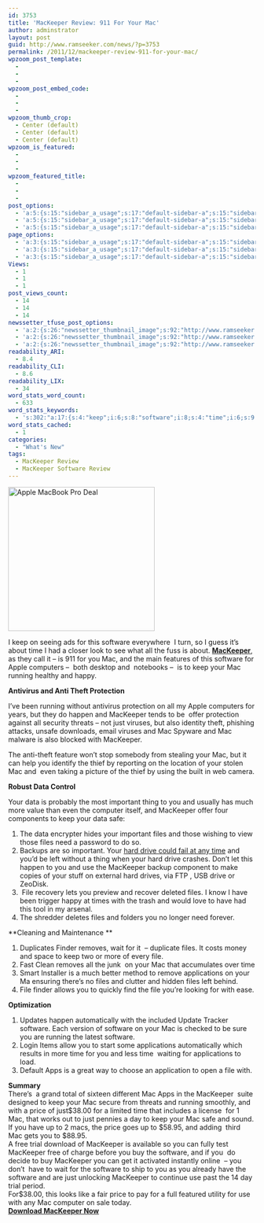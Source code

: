 ```yaml
---
id: 3753
title: 'MacKeeper Review: 911 For Your Mac'
author: adminstrator
layout: post
guid: http://www.ramseeker.com/news/?p=3753
permalink: /2011/12/mackeeper-review-911-for-your-mac/
wpzoom_post_template:
  - 
  - 
  - 
wpzoom_post_embed_code:
  - 
  - 
  - 
wpzoom_thumb_crop:
  - Center (default)
  - Center (default)
  - Center (default)
wpzoom_is_featured:
  - 
  - 
  - 
wpzoom_featured_title:
  - 
  - 
  - 
post_options:
  - 'a:5:{s:15:"sidebar_a_usage";s:17:"default-sidebar-a";s:15:"sidebar_b_usage";s:17:"default-sidebar-b";s:9:"hwa_usage";s:17:"default-headerbar";s:8:"ad_above";s:0:"";s:8:"ad_below";s:0:"";}'
  - 'a:5:{s:15:"sidebar_a_usage";s:17:"default-sidebar-a";s:15:"sidebar_b_usage";s:17:"default-sidebar-b";s:9:"hwa_usage";s:17:"default-headerbar";s:8:"ad_above";s:0:"";s:8:"ad_below";s:0:"";}'
  - 'a:5:{s:15:"sidebar_a_usage";s:17:"default-sidebar-a";s:15:"sidebar_b_usage";s:17:"default-sidebar-b";s:9:"hwa_usage";s:17:"default-headerbar";s:8:"ad_above";s:0:"";s:8:"ad_below";s:0:"";}'
page_options:
  - 'a:3:{s:15:"sidebar_a_usage";s:17:"default-sidebar-a";s:15:"sidebar_b_usage";s:17:"default-sidebar-b";s:9:"hwa_usage";s:17:"default-headerbar";}'
  - 'a:3:{s:15:"sidebar_a_usage";s:17:"default-sidebar-a";s:15:"sidebar_b_usage";s:17:"default-sidebar-b";s:9:"hwa_usage";s:17:"default-headerbar";}'
  - 'a:3:{s:15:"sidebar_a_usage";s:17:"default-sidebar-a";s:15:"sidebar_b_usage";s:17:"default-sidebar-b";s:9:"hwa_usage";s:17:"default-headerbar";}'
Views:
  - 1
  - 1
  - 1
post_views_count:
  - 14
  - 14
  - 14
newssetter_tfuse_post_options:
  - 'a:2:{s:26:"newssetter_thumbnail_image";s:92:"http://www.ramseeker.com/wp-content/uploads/2011/12/Screen-Shot-2011-12-06-at-1.41.25-PM.png";s:24:"newssetter_disable_image";s:4:"true";}'
  - 'a:2:{s:26:"newssetter_thumbnail_image";s:92:"http://www.ramseeker.com/wp-content/uploads/2011/12/Screen-Shot-2011-12-06-at-1.41.25-PM.png";s:24:"newssetter_disable_image";s:4:"true";}'
  - 'a:2:{s:26:"newssetter_thumbnail_image";s:92:"http://www.ramseeker.com/wp-content/uploads/2011/12/Screen-Shot-2011-12-06-at-1.41.25-PM.png";s:24:"newssetter_disable_image";s:4:"true";}'
readability_ARI:
  - 8.4
readability_CLI:
  - 8.6
readability_LIX:
  - 34
word_stats_word_count:
  - 633
word_stats_keywords:
  - 's:302:"a:17:{s:4:"keep";i:6;s:8:"software";i:8;s:4:"time";i:6;s:9:"mackeeper";i:11;s:7:"running";i:4;s:5:"theft";i:3;s:10:"protection";i:3;s:6:"happen";i:3;s:4:"just";i:4;s:4:"data";i:4;s:9:"important";i:3;s:5:"files";i:7;s:4:"hard";i:3;s:5:"drive";i:3;s:4:"file";i:5;s:12:"applications";i:3;s:5:"price";i:3;}";'
word_stats_cached:
  - 1
categories:
  - "What's New"
tags:
  - MacKeeper Review
  - MacKeeper Software Review
---
```

[<img class="size-full wp-image-3603 alignleft" title="15 inch MacBook Pro Deal" src="http://www.ramseeker.com/wp-content/uploads/2011/12/Screen-Shot-2011-12-06-at-1.41.25-PM.png" alt="Apple MacBook Pro Deal" width="298" height="293" />][1]

I keep on seeing ads for this software everywhere  I turn, so I guess it&#8217;s about time I had a closer look to see what all the fuss is about. **[MacKeeper][2]**, as they call it &#8211; is 911 for you Mac, and the main features of this software for Apple computers &#8211;  both desktop and  notebooks &#8211;  is to keep your Mac running healthy and happy.

**Antivirus and Anti Theft Protection**

I&#8217;ve been running without antivirus protection on all my Apple computers for years, but they do happen and MacKeeper tends to be  offer protection against all security threats &#8211; not just viruses, but also identity theft, phishing attacks, unsafe downloads, email viruses and Mac Spyware and Mac malware is also blocked with MacKeeper.

The anti-theft feature won&#8217;t stop somebody from stealing your Mac, but it can help you identify the thief by reporting on the location of your stolen Mac and  even taking a picture of the thief by using the built in web camera.

**Robust Data Control**

Your data is probably the most important thing to you and usually has much more value than even the computer itself, and MacKeeper offer four components to keep your data safe:

  1. The data encrypter hides your important files and those wishing to view those files need a password to do so.
  2. Backups are so important. Your [hard drive could fail at any time][3] and you&#8217;d be left without a thing when your hard drive crashes. Don&#8217;t let this happen to you and use the MacKeeper backup component to make copies of your stuff on external hard drives, via FTP , USB drive or ZeoDisk.
  3.  File recovery lets you preview and recover deleted files. I know I have been trigger happy at times with the trash and would love to have had this tool in my arsenal.
  4. The shredder deletes files and folders you no longer need forever.

**Cleaning and Maintenance **

  1. Duplicates Finder removes, wait for it  &#8211; duplicate files. It costs money and space to keep two or more of every file.
  2. Fast Clean removes all the junk  on your Mac that accumulates over time
  3. Smart Installer is a much better method to remove applications on your Ma ensuring there&#8217;s no files and clutter and hidden files left behind.
  4. File finder allows you to quickly find the file you&#8217;re looking for with ease.

**Optimization**

  1. Updates happen automatically with the included Update Tracker software. Each version of software on your Mac is checked to be sure you are running the latest software.
  2. Login Items allow you to start some applications automatically which results in more time for you and less time  waiting for applications to load.
  3. Default Apps is a great way to choose an application to open a file with.

<div>
</div>

<div>
  <strong>Summary</strong>
</div>

<div>
  There&#8217;s  a grand total of sixteen different Mac Apps in the MacKeeper  suite designed to keep your Mac secure from threats and running smoothly, and with a price of just$38.00 for a limited time that includes a license  for 1 Mac, that works out to just pennies a day to keep your Mac safe and sound. If you have up to 2 macs, the price goes up to $58.95, and adding  third Mac gets you to $88.95.
</div>

<div>
</div>

<div>
  A free trial download of MacKeeper is available so you can fully test MacKeeper free of charge before you buy the software, and if you  do decide to buy MacKeeper you can get it activated instantly online  &#8211; you don&#8217;t  have to wait for the software to ship to you as you already have the software and are just unlocking MacKeeper to continue use past the 14 day trial period.
</div>

<div>
</div>

<div>
  For$38.00, this looks like a fair price to pay for a full featured utility for use with any Mac computer on sale today.
</div>

<div>
</div>

<div>
  <a title="mackeeper download" href="http://mackeeper.zeobit.com/"><strong>Download MacKeeper Now</strong></a>
</div>

&nbsp;

&nbsp;

&nbsp;

&nbsp;

&nbsp;

&nbsp;

 [1]: http://www.ramseeker.com/wp-content/uploads/2011/12/Screen-Shot-2011-12-06-at-1.41.25-PM.png
 [2]: http://mackeeper.zeobit.com/
 [3]: http://www.ramseeker.com/how-to-contact-western-digital-support/ "How To Contact Western Digital Support"